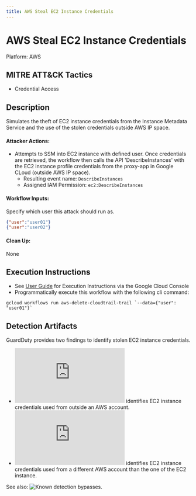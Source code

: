 ```yaml
---
title: AWS Steal EC2 Instance Credentials
---
```


# AWS Steal EC2 Instance Credentials


Platform: AWS

## MITRE ATT&CK Tactics


- Credential Access

## Description

Simulates the theft of EC2 instance credentials from the Instance Metadata Service and the use of the stolen credentials outside AWS IP space.

#### Attacker Actions: 

- Attempts to SSM into EC2 instance with defined user.  Once credentials are retrieved, the workflow then calls the API 'DescribeInstances' with the EC2 instance profile credentials from the proxy-app in Google CLoud (outside AWS IP space).
  - Resulting event name: `DescribeInstances`
  - Assigned IAM Permission: `ec2:DescribeInstances`

#### Workflow Inputs: 
Specify which user this attack should run as.   
```json
{"user":"user01"}
{"user":"user02"}
```
#### Clean Up: 

None

## Execution Instructions

- See [User Guide](../../user-guide/execution-user-permissions.md) for Execution Instructions via the Google Cloud Console
- Programmatically execute this workflow with the following cli command:

```
gcloud workflows run aws-delete-cloudtrail-trail `--data={"user": "user01"}` 
```


## Detection Artifacts


GuardDuty provides two findings to identify stolen EC2 instance credentials.

- ![InstanceCredentialExfiltration.OutsideAWS](https://docs.aws.amazon.com/guardduty/latest/ug/guardduty_finding-types-iam.html#unauthorizedaccess-iam-instancecredentialexfiltrationoutsideaws) identifies EC2 instance credentials used from outside an AWS account. 
- ![InstanceCredentialExfiltration.InsideAWS](https://docs.aws.amazon.com/guardduty/latest/ug/guardduty_finding-types-iam.html#unauthorizedaccess-iam-instancecredentialexfiltrationinsideaws) identifies EC2 instance credentials used from a different AWS account than the one of the EC2 instance.

See also: ![Known detection bypasses](https://hackingthe.cloud/aws/avoiding-detection/steal-keys-undetected/).

